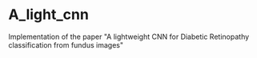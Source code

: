 # A_light_cnn
Implementation of the paper "A lightweight CNN for Diabetic Retinopathy classification from fundus images"
